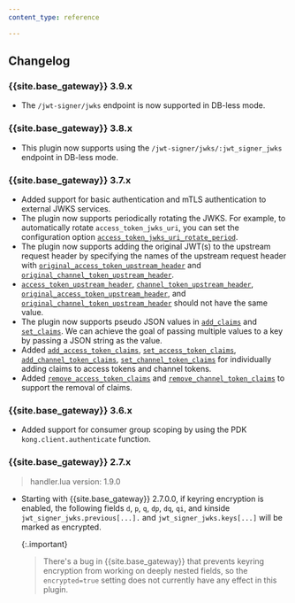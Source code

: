 ```yaml
---
content_type: reference

---
```


## Changelog

### {{site.base_gateway}} 3.9.x
* The `/jwt-signer/jwks` endpoint is now supported in DB-less mode.

### {{site.base_gateway}} 3.8.x
* This plugin now supports using the `/jwt-signer/jwks/:jwt_signer_jwks` endpoint in DB-less mode.

### {{site.base_gateway}} 3.7.x
* Added support for basic authentication and mTLS authentication to external JWKS services.
* The plugin now supports periodically rotating the JWKS. For example, to automatically rotate `access_token_jwks_uri`, you can set the configuration option [`access_token_jwks_uri_rotate_period`](/plugins/jwt-signer/reference/#schema--config-access_token_jwks_uri_rotate_period).
* The plugin now supports adding the original JWT(s) to the upstream request header by specifying the names of the upstream request header with [`original_access_token_upstream_header`](/plugins/jwt-signer/reference/#schema--config-original_access_token_upstream_header) and [`original_channel_token_upstream_header`](/plugins/jwt-signer/reference/#schema--config-original_channel_token_upstream_header).
* [`access_token_upstream_header`](/plugins/jwt-signer/reference/#schema--config-access_token_upstream_header), [`channel_token_upstream_header`](/plugins/jwt-signer/reference/#schema--config-channel_token_upstream_header), [`original_access_token_upstream_header`](/plugins/jwt-signer/reference/#schema--config-original_access_token_upstream_header), and [`original_channel_token_upstream_header`](/plugins/jwt-signer/reference/#schema--config-original_channel_token_upstream_header) should not have the same value.
* The plugin now supports pseudo JSON values in [`add_claims`](/plugins/jwt-signer/reference/#schema--config-add_claims) and [`set_claims`](/plugins/jwt-signer/reference/#schema--config-set_claims). We can achieve the goal of passing multiple values to a key by passing a JSON string as the value. 
* Added [`add_access_token_claims`](/plugins/jwt-signer/reference/#schema--config-add_access_token_claims), [`set_access_token_claims`](/plugins/jwt-signer/reference/#schema--config-set_access_token_claims), [`add_channel_token_claims`](/plugins/jwt-signer/reference/#schema--config-add_channel_token_claims), [`set_channel_token_claims`](/plugins/jwt-signer/reference/#schema--config-set_channel_token_claims) for individually adding claims to access tokens and channel tokens.
* Added [`remove_access_token_claims`](/plugins/jwt-signer/reference/#schema--config-remove_access_token_claims) and [`remove_channel_token_claims`](/plugins/jwt-signer/reference/#schema--config-remove_channel_token_claims) to support the removal of claims.

### {{site.base_gateway}} 3.6.x
* Added support for consumer group scoping by using the PDK `kong.client.authenticate` function.

### {{site.base_gateway}} 2.7.x
> handler.lua version: 1.9.0

* Starting with {{site.base_gateway}} 2.7.0.0, if keyring encryption is enabled,
 the following fields  `d`, `p`, `q`, `dp`, `dq`, `qi`, and `k`inside
 `jwt_signer_jwks.previous[...].` and `jwt_signer_jwks.keys[...]` will be
 marked as encrypted.

  {:.important}
  > There's a bug in {{site.base_gateway}} that prevents keyring encryption
  from working on deeply nested fields, so the `encrypted=true` setting does not
  currently have any effect in this plugin.
